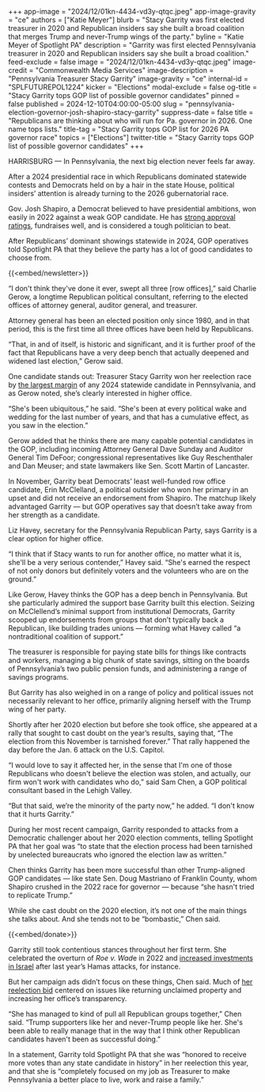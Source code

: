 +++
app-image = "2024/12/01kn-4434-vd3y-qtqc.jpeg"
app-image-gravity = "ce"
authors = ["Katie Meyer"]
blurb = "Stacy Garrity was first elected treasurer in 2020 and Republican insiders say she built a broad coalition that merges Trump and never-Trump wings of the party."
byline = "Katie Meyer of Spotlight PA"
description = "Garrity was first elected Pennsylvania treasurer in 2020 and Republican insiders say she built a broad coalition."
feed-exclude = false
image = "2024/12/01kn-4434-vd3y-qtqc.jpeg"
image-credit = "Commonwealth Media Services"
image-description = "Pennsylvania Treasurer Stacy Garrity"
image-gravity = "ce"
internal-id = "SPLFUTUREPOL1224"
kicker = "Elections"
modal-exclude = false
og-title = "Stacy Garrity tops GOP list of possible governor candidates"
pinned = false
published = 2024-12-10T04:00:00-05:00
slug = "pennsylvania-election-governor-josh-shapiro-stacy-garrity"
suppress-date = false
title = "Republicans are thinking about who will run for Pa. governor in 2026. One name tops lists."
title-tag = "Stacy Garrity tops GOP list for 2026 PA governor race"
topics = ["Elections"]
twitter-title = "Stacy Garrity tops GOP list of possible governor candidates"
+++

HARRISBURG — In Pennsylvania, the next big election never feels far away.

After a 2024 presidential race in which Republicans dominated statewide contests and Democrats held on by a hair in the state House, political insiders’ attention is already turning to the 2026 gubernatorial race.

Gov. Josh Shapiro, a Democrat believed to have presidential ambitions, won easily in 2022 against a weak GOP candidate. He has <a href="https://www.inquirer.com/politics/election/pennsylvania-governor-josh-shapiro-polls-20240919.html">strong approval ratings</a>, fundraises well, and is considered a tough politician to beat.

After Republicans’ dominant showings statewide in 2024, GOP operatives told Spotlight PA that they believe the party has a lot of good candidates to choose from.

{{<embed/newsletter>}}

“I don&#39;t think they&#39;ve done it ever, swept all three \[row offices\],” said Charlie Gerow, a longtime Republican political consultant, referring to the elected offices of attorney general, auditor general, and treasurer.

Attorney general has been an elected position only since 1980, and in that period, this is the first time all three offices have been held by Republicans.

“That, in and of itself, is historic and significant, and it is further proof of the fact that Republicans have a very deep bench that actually deepened and widened last election,” Gerow said.

One candidate stands out: Treasurer Stacy Garrity won her reelection race by <a href="https://www.electionreturns.pa.gov/">the largest margin</a> of any 2024 statewide candidate in Pennsylvania, and as Gerow noted, she’s clearly interested in higher office.

“She&#39;s been ubiquitous,” he said. “She&#39;s been at every political wake and wedding for the last number of years, and that has a cumulative effect, as you saw in the election.”

Gerow added that he thinks there are many capable potential candidates in the GOP, including incoming Attorney General Dave Sunday and Auditor General Tim DeFoor; congressional representatives like Guy Reschenthaler and Dan Meuser; and state lawmakers like Sen. Scott Martin of Lancaster.

In November, Garrity beat Democrats’ least well-funded row office candidate, Erin McClelland, a political outsider who won her primary in an upset and did not receive an endorsement from Shapiro. The matchup likely advantaged Garrity — but GOP operatives say that doesn’t take away from her strength as a candidate.

Liz Havey, secretary for the Pennsylvania Republican Party, says Garrity is a clear option for higher office.

“I think that if Stacy wants to run for another office, no matter what it is, she&#39;ll be a very serious contender,” Havey said. “She&#39;s earned the respect of not only donors but definitely voters and the volunteers who are on the ground.”

Like Gerow, Havey thinks the GOP has a deep bench in Pennsylvania. But she particularly admired the support base Garrity built this election. Seizing on McClellend’s minimal support from institutional Democrats, Garrity scooped up endorsements from groups that don’t typically back a Republican, like building trades unions — forming what Havey called “a nontraditional coalition of support.”

The treasurer is responsible for paying state bills for things like contracts and workers, managing a big chunk of state savings, sitting on the boards of Pennsylvania’s two public pension funds, and administering a range of savings programs.

But Garrity has also weighed in on a range of policy and political issues not necessarily relevant to her office, primarily aligning herself with the Trump wing of her party.

Shortly after her 2020 election but before she took office, she appeared at a rally that sought to cast doubt on the year’s results, saying that, “The election from this November is tarnished forever.” That rally happened the day before the Jan. 6 attack on the U.S. Capitol.

“I would love to say it affected her, in the sense that I&#39;m one of those Republicans who doesn&#39;t believe the election was stolen, and actually, our firm won&#39;t work with candidates who do,” said Sam Chen, a GOP political consultant based in the Lehigh Valley.

“But that said, we’re the minority of the party now,” he added. “I don&#39;t know that it hurts Garrity.”

During her most recent campaign, Garrity responded to attacks from a Democratic challenger about her 2020 election comments, telling Spotlight PA that her goal was “to state that the election process had been tarnished by unelected bureaucrats who ignored the election law as written.”

Chen thinks Garrity has been more successful than other Trump-aligned GOP candidates — like state Sen. Doug Mastriano of Franklin County, whom Shapiro crushed in the 2022 race for governor — because “she hasn&#39;t tried to replicate Trump.”

While she cast doubt on the 2020 election, it’s not one of the main things she talks about. And she tends not to be “bombastic,” Chen said.

{{<embed/donate>}}

Garrity still took contentious stances throughout her first term. She celebrated the overturn of <em>Roe v. Wad</em>e in 2022 and <a href="https://www.spotlightpa.org/news/2024/02/pennsylvania-stacy-garrity-israel-bonds-palestine-protest-treasurer-election/">increased investments in Israel</a> after last year’s Hamas attacks, for instance.

But her campaign ads didn’t focus on these things, Chen said. Much of <a href="https://www.spotlightpa.org/news/2024/09/pennsylvania-election-2024-treasurer-candidates-stacy-garrity-erin-mcclelland/">her reelection bid</a> centered on issues like returning unclaimed property and increasing her office’s transparency.

“She has managed to kind of pull all Republican groups together,” Chen said. “Trump supporters like her and never-Trump people like her. She&#39;s been able to really manage that in the way that I think other Republican candidates haven&#39;t been as successful doing.”

In a statement, Garrity told Spotlight PA that she was “honored to receive more votes than any state candidate in history” in her reelection this year, and that she is “completely focused on my job as Treasurer to make Pennsylvania a better place to live, work and raise a family.”

